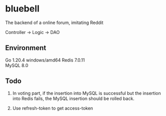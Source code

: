 # bluebell
The backend of a online forum, imitating Reddit

Controller -> Logic -> DAO

## Environment
Go 1.20.4 windows/amd64
Redis 7.0.11  
MySQL 8.0

## Todo
1. In voting part, if the insertion into MySQL is successful but the insertion 
into Redis fails, the MySQL insertion should be rolled back.

2. Use refresh-token to get access-token